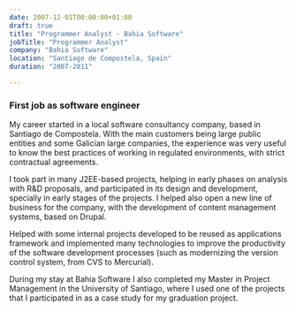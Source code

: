 ```yaml
---
date: 2007-12-01T00:00:00+01:00
draft: true
title: "Programmer Analyst - Bahia Software"
jobTitle: "Programmer Analyst"
company: "Bahia Software"
location: "Santiago de Compostela, Spain"
duration: "2007-2011"

---
```

### First job as software engineer

My career started in a local software consultancy company, based in Santiago de Compostela. With the main customers being large public entities and some Galician large companies, the experience was very useful to know the best practices of working in regulated environments, with strict contractual agreements.

I took part in many J2EE-based projects, helping in early phases on analysis with R&D proposals, and participated in its design and development, specially in early stages of the projects. I helped also open a new line of business for the company, with the development of content management systems, based on Drupal.

Helped with some internal projects developed to be reused as applications framework and implemented many technologies to improve the productivity of the software development processes (such as modernizing the version control system, from CVS to Mercurial).

During my stay at Bahía Software I also completed my Master in Project Management in the University of Santiago, where I used one of the projects that I participated in as a case study for my graduation project.